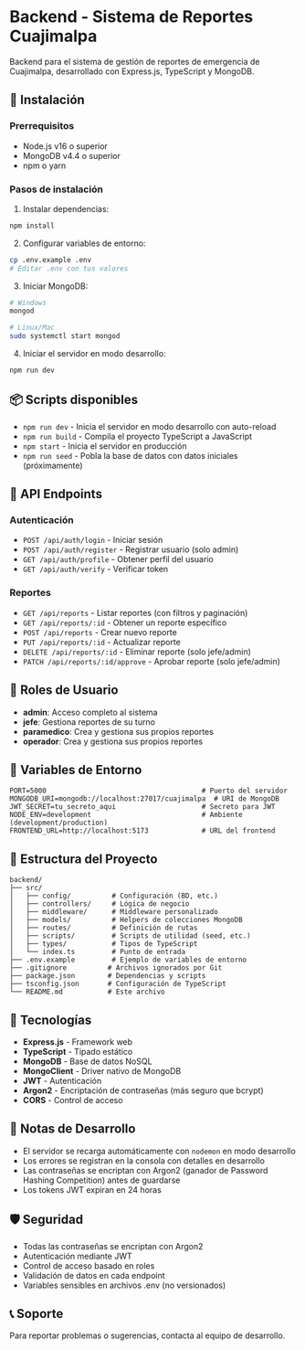 # Backend - Sistema de Reportes Cuajimalpa

Backend para el sistema de gestión de reportes de emergencia de Cuajimalpa, desarrollado con Express.js, TypeScript y MongoDB.

## 🚀 Instalación

### Prerrequisitos

- Node.js v16 o superior
- MongoDB v4.4 o superior
- npm o yarn

### Pasos de instalación

1. Instalar dependencias:
```bash
npm install
```

2. Configurar variables de entorno:
```bash
cp .env.example .env
# Editar .env con tus valores
```

3. Iniciar MongoDB:
```bash
# Windows
mongod

# Linux/Mac
sudo systemctl start mongod
```

4. Iniciar el servidor en modo desarrollo:
```bash
npm run dev
```

## 📦 Scripts disponibles

- `npm run dev` - Inicia el servidor en modo desarrollo con auto-reload
- `npm run build` - Compila el proyecto TypeScript a JavaScript
- `npm start` - Inicia el servidor en producción
- `npm run seed` - Pobla la base de datos con datos iniciales (próximamente)

## 🔐 API Endpoints

### Autenticación

- `POST /api/auth/login` - Iniciar sesión
- `POST /api/auth/register` - Registrar usuario (solo admin)
- `GET /api/auth/profile` - Obtener perfil del usuario
- `GET /api/auth/verify` - Verificar token

### Reportes

- `GET /api/reports` - Listar reportes (con filtros y paginación)
- `GET /api/reports/:id` - Obtener un reporte específico
- `POST /api/reports` - Crear nuevo reporte
- `PUT /api/reports/:id` - Actualizar reporte
- `DELETE /api/reports/:id` - Eliminar reporte (solo jefe/admin)
- `PATCH /api/reports/:id/approve` - Aprobar reporte (solo jefe/admin)

## 👥 Roles de Usuario

- **admin**: Acceso completo al sistema
- **jefe**: Gestiona reportes de su turno
- **paramedico**: Crea y gestiona sus propios reportes
- **operador**: Crea y gestiona sus propios reportes

## 🔑 Variables de Entorno

```
PORT=5000                                      # Puerto del servidor
MONGODB_URI=mongodb://localhost:27017/cuajimalpa  # URI de MongoDB
JWT_SECRET=tu_secreto_aqui                     # Secreto para JWT
NODE_ENV=development                           # Ambiente (development/production)
FRONTEND_URL=http://localhost:5173             # URL del frontend
```

## 📁 Estructura del Proyecto

```
backend/
├── src/
│   ├── config/          # Configuración (BD, etc.)
│   ├── controllers/     # Lógica de negocio
│   ├── middleware/      # Middleware personalizado
│   ├── models/          # Helpers de colecciones MongoDB
│   ├── routes/          # Definición de rutas
│   ├── scripts/         # Scripts de utilidad (seed, etc.)
│   ├── types/           # Tipos de TypeScript
│   └── index.ts         # Punto de entrada
├── .env.example         # Ejemplo de variables de entorno
├── .gitignore          # Archivos ignorados por Git
├── package.json        # Dependencias y scripts
├── tsconfig.json       # Configuración de TypeScript
└── README.md           # Este archivo
```

## 🔧 Tecnologías

- **Express.js** - Framework web
- **TypeScript** - Tipado estático
- **MongoDB** - Base de datos NoSQL
- **MongoClient** - Driver nativo de MongoDB
- **JWT** - Autenticación
- **Argon2** - Encriptación de contraseñas (más seguro que bcrypt)
- **CORS** - Control de acceso

## 📝 Notas de Desarrollo

- El servidor se recarga automáticamente con `nodemon` en modo desarrollo
- Los errores se registran en la consola con detalles en desarrollo
- Las contraseñas se encriptan con Argon2 (ganador de Password Hashing Competition) antes de guardarse
- Los tokens JWT expiran en 24 horas

## 🛡️ Seguridad

- Todas las contraseñas se encriptan con Argon2
- Autenticación mediante JWT
- Control de acceso basado en roles
- Validación de datos en cada endpoint
- Variables sensibles en archivos .env (no versionados)

## 📞 Soporte

Para reportar problemas o sugerencias, contacta al equipo de desarrollo.

